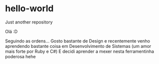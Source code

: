 # hello-world
Just another repository

Olá :D

Seguindo as ordens...
Gosto bastante de Design e recentemente venho aprendendo bastante coisa em Desenvolvimento de Sistemas (um amor mais forte por Ruby e C#)
E decidi aprender a mexer nesta ferramentinha poderosa hehe
